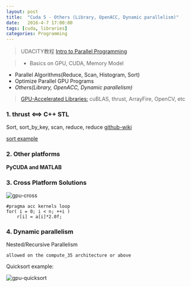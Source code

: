 ```yaml
---
layout: post
title:  "Cuda 5 - Others (Library, OpenACC, Dynamic parallelism)"
date:   2016-4-7 17:00:00
tags: [cuda, libraries]
categories: Programming
---
```


> UDACITY教程 [Intro to Parallel Programming][link]

> * Basics on GPU, CUDA, Memory Model
 * Parallel Algorithms(Reduce, Scan, Histogram, Sort)
 * Optimize Parallel GPU Programs
 * *Others(Library, OpenACC, Dynamic parallelism)*

> [GPU-Accelerated Libraries:](https://developer.nvidia.com/gpu-accelerated-libraries) cuBLAS, thrust, ArrayFire, OpenCV, etc

[link]: https://www.udacity.com/wiki/cs344

### 1. thrust <==> C++ STL
Sort, sort_by_key, scan, reduce, reduce [github-wiki](https://github.com/thrust/thrust/wiki/Frequently-Asked-Questions)

[sort example]()

### 2. Other platforms
**PyCUDA and MATLAB**

### 3. Cross Platform Solutions
![gpu-cross](http://7xno5y.com1.z0.glb.clouddn.com/gpu-cross.png)

```
#pragma acc kernels loop
for( i = 0; i < n; ++i )
	r[i] = a[i]*2.0f;
```

### 4. Dynamic parallelism
Nested/Recursive Parallelism

`allowed on the compute_35 architecture or above`

Quicksort example:

![gpu-quicksort](http://7xno5y.com1.z0.glb.clouddn.com/gpu-quicksort.png)